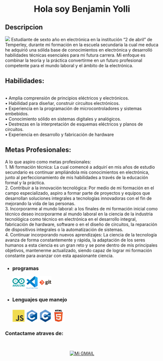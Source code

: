 <div align="center">
<h1 align="center">Hola soy Benjamin Yolli </h1>
</div>
<h2>Descripcion</h2>
 <img src = "https://media2.giphy.com/media/QssGEmpkyEOhBCb7e1/giphy.gif?cid=ecf05e47a0n3gi1bfqntqmob8g9aid1oyj2wr3ds3mg700bl&rid=giphy.gif" width = 32px>
Estudiante de sexto año en electrónica en la institución “2 de abril” de Temperley, durante mi formación en la escuela secundaria la cual me educa he adquirió una sólida base de conocimientos en electrónica y desarrolló habilidades técnicas esenciales para mi futura carrera. Mi enfoque es combinar la teoría y la práctica convertirme en un futuro profesional competente para el mundo laboral y el ámbito de la electrónica.
<h2>Habilidades:</h2>
 <br>
 • Amplia comprensión de principios eléctricos y electrónicos.
  <br>
 • Habilidad para diseñar, construir circuitos electrónicos.
  <br>
 • Experiencia en la programación de microcontroladores y sistemas embebidos.
  <br>
 • Conocimiento sólido en sistemas digitales y analógicos.
  <br>
 • Destrezas en la interpretación de esquemas eléctricos y planos de circuitos.
  <br>
 • Experiencia en desarrollo y fabricación de hardware
 <br>
 <h2>Metas Profesionales:</h2>
A lo que aspiro como metas profesionales:
<br>
 1. Mi formación técnica: La cual comencé a adquirí en mis años de estudio secundario es continuar ampliándola mis conocimientos en electrónica, junto al perfeccionamiento de mis habilidades a través de la educación formal y la práctica.
<br>
 2. Contribuir a la innovación tecnológica: Por medio de mi formación en el campo especializado, aspiro a formar parte de proyectos y equipos que desarrollan soluciones integrales a tecnologías innovadoras con el fin de mejorando la vida de las personas.
 <br>
 3. Incorporarme al mundo laboral: a los finales de mi formación inicial como técnico deseo incorporarme al mundo laboral en la ciencia de la industria tecnológica como técnico en electrónica en el desarrollo integral, fabricación de hardware, software o en el diseño de circuitos, la reparación de dispositivos integrales o la automatización de sistemas.
 <br>
 4. Continuar incorporando nuevos aprendizajes: La ciencia de la tecnología avanza de forma constantemente y rápida, la adaptación de los seres humanos a esta ciencia es un gran reto y se pone dentro de mis principales objetivos, mantenerme actualizado, siendo capaz de lograr mi formación constante para avanzar con esta apasionante ciencia.
<br>

- <h3> programas </h3>
  <img src = "https://raw.githubusercontent.com/devicons/devicon/1119b9f84c0290e0f0b38982099a2bd027a48bf1/icons/arduino/arduino-original-wordmark.svg" alt = "arduino" height = "40" width = "40" />
  <img src = "https://raw.githubusercontent.com/devicons/devicon/1119b9f84c0290e0f0b38982099a2bd027a48bf1/icons/vscode/vscode-original-wordmark.svg" alt = "visualcode" height = "40" width = "40" />
  <img src = "https://raw.githubusercontent.com/devicons/devicon/1119b9f84c0290e0f0b38982099a2bd027a48bf1/icons/git/git-original-wordmark.svg" alt = "git" height = "40" width = "40" />  
  <br>

- <h3> Lenguajes que manejo <h3>
  <img src = "https://raw.githubusercontent.com/devicons/devicon/1119b9f84c0290e0f0b38982099a2bd027a48bf1/icons/javascript/javascript-original.svg" alt = "js" height = "40" width = "40" />
   <img src = "https://raw.githubusercontent.com/devicons/devicon/1119b9f84c0290e0f0b38982099a2bd027a48bf1/icons/c/c-original.svg" alt = "c" height = "40" width = "40" />
  <img src = "https://raw.githubusercontent.com/devicons/devicon/1119b9f84c0290e0f0b38982099a2bd027a48bf1/icons/cplusplus/cplusplus-original.svg" alt = "c++" height = "40" width = "40" />
  <img src = "https://raw.githubusercontent.com/devicons/devicon/1119b9f84c0290e0f0b38982099a2bd027a48bf1/icons/html5/html5-original-wordmark.svg" alt = "html" height = "40" width = "40" />
  
<h3> Contactame atraves de: </h3>
<br>
<p align="center">
 <a href="mailto:benjayolli@gmail.com">
 <img border="0" alt="Mi GMAIL" src="https://img.icons8.com/doodle/38/000000/gmail-new.png"/>
 </a>
</p>
